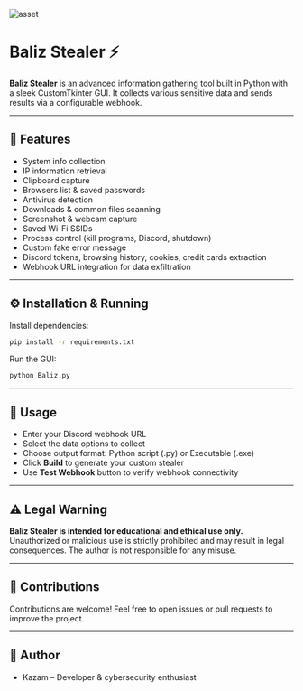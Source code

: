 ![asset](https://github.com/user-attachments/assets/46c15d6e-29fc-40a0-a7c4-49869cd011d5)

# Baliz Stealer ⚡️

**Baliz Stealer** is an advanced information gathering tool built in Python with a sleek CustomTkinter GUI. It collects various sensitive data and sends results via a configurable webhook.

---

## 🚀 Features

- System info collection  
- IP information retrieval  
- Clipboard capture  
- Browsers list & saved passwords  
- Antivirus detection  
- Downloads & common files scanning  
- Screenshot & webcam capture  
- Saved Wi-Fi SSIDs  
- Process control (kill programs, Discord, shutdown)  
- Custom fake error message  
- Discord tokens, browsing history, cookies, credit cards extraction  
- Webhook URL integration for data exfiltration

---

## ⚙️ Installation & Running

Install dependencies:

```bash
pip install -r requirements.txt
````

Run the GUI:

```bash
python Baliz.py
```

---

## 🎯 Usage

* Enter your Discord webhook URL
* Select the data options to collect
* Choose output format: Python script (.py) or Executable (.exe)
* Click **Build** to generate your custom stealer
* Use **Test Webhook** button to verify webhook connectivity

---

## ⚠️ Legal Warning

**Baliz Stealer is intended for educational and ethical use only.**
Unauthorized or malicious use is strictly prohibited and may result in legal consequences.
The author is not responsible for any misuse.

---

## 🤝 Contributions

Contributions are welcome! Feel free to open issues or pull requests to improve the project.

---

## 👤 Author

* Kazam – Developer & cybersecurity enthusiast

